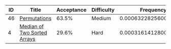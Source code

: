 |ID|Title|Acceptance|Difficulty|Frequency|
|----|-----|----|---|---|
|46|[Permutations]( https://leetcode.com/problems/permutations)|63.5%|Medium|0.0006322825600889028|
|4|[Median of Two Sorted Arrays]( https://leetcode.com/problems/median-of-two-sorted-arrays)|29.6%|Hard|0.0003161412800444514|
